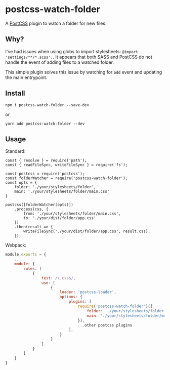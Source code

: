 # postcss-watch-folder

A [PostCSS](https://github.com/postcss/postcss) plugin to watch a folder for new files.

## Why?

I've had issues when using globs to import stylesheets: `@import 'settings/**/*.scss';`.
It appears that both SASS and PostCSS do not handle the event of adding files to a watched folder.

This simple plugin solves this issue by watching for `add` event and updating the main entrypoint.

## Install

```
npm i postcss-watch-folder --save-dev
```

or

```
yarn add postcss-watch-folder --dev
```

## Usage

Standard:

```
const { resolve } = require('path');
const { readFileSync, writeFileSync } = require('fs');

const postcss = require('postcss');
const folderWatcher = require('postcss-watch-folder');
const opts = {
	folder: './your/stylesheets/folder',
	main: './your/stylesheets/folder/main.css'
}

postcss([folderWatcher(opts)])
	.process(css, {
		from: './your/stylesheets/folder/main.css',
		to: './your/dist/folder/app.css'
	})
	.then(result => {
		writeFileSync('./your/dist/folder/app.css', result.css);
	});
```

Webpack:

```webpack.config.js
module.exports = {
	...
	module: {
		rules: [
			{
				test: /\.css$/,
				use: [
					{
						loader: 'postcss-loader',
						options: {
							plugins: [
								require('postcss-watch-folder')({
									folder: './your/stylesheets/folder',
									main: './your/stylesheets/folder/main.css'
								}),
								...other postcss plugins
							],
						}
					}
				]
			}
		]
	}
}
```
